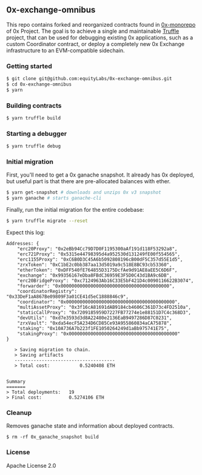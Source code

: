 ## 0x-exchange-omnibus

This repo contains forked and reorganized contracts found in [0x-monorepo](https://github.com/0xProject/0x-monorepo) of 0x Project. The goal is to achieve a single and maintainable [Truffle](https://github.com/trufflesuite/truffle) project, that can be used for debugging existing 0x applications, such as a custom Coordinator contract, or deploy a completely new 0x Exchange infrastructure to an EVM-compatible sidechain.

### Getting started

```bash
$ git clone git@github.com:equityLabs/0x-exchange-omnibus.git
$ cd 0x-exchange-omnibus
$ yarn
```

### Building contracts

```bash
$ yarn truffle build
```

### Starting a debugger

```bash
$ yarn truffle debug
```

### Initial migration

First, you'll need to get a 0x ganache snapshot. It already has 0x deployed, but useful part is that there are pre-allocated balances with ether.

```bash
$ yarn get-snapshot # downloads and unzips 0x v3 snapshot
$ yarn ganache # starts ganache-cli
```

Finally, run the initial migration for the entire codebase:

```bash
$ yarn truffle migrate --reset
```

Expect this log:

```
Addresses: {
    "erc20Proxy": "0x2eBb94Cc79D7D0F1195300aAf191d118F53292a8",
    "erc721Proxy": "0x5315e44798395d4a952530d131249fE00f554565",
    "erc1155Proxy": "0xC6B0D3C45A6b5092808196cB00dF5C357d55E1d5",
    "zrxToken": "0xC1bE2c0bb387aa13d5019a9c518E8BC93cb53360",
    "etherToken": "0xDFF540fE764855D3175DcfAe9d91AE8aEE5C6D6F",
    "exchange": "0x99356167eDba8FBdC36959E3F5D0C43d1BA9c6DB",
    "erc20BridgeProxy": "0xc7124963Ab16C33E5bF421D4c0090116622B3074",
    "forwarder": "0x0000000000000000000000000000000000000000",
    "coordinatorRegistry": "0x33DeF1aA867Be09809F3a01CE41d5eC1888846c9",
    "coordinator": "0x0000000000000000000000000000000000000000",
    "multiAssetProxy": "0x3f16cA81691dAB9184cb4606C361D73c4FD2510a",
    "staticCallProxy": "0x7209185959D7227FB77274e1e88151D7C4c368D3",
    "devUtils": "0xd7e3593d3d8A22480e2136EaB9497286D87C0231",
    "zrxVault": "0xda54ecF5A234D6CD85Ce93A955860834aCA75878",
    "staking": "0x10A736A7b223f1FE1050264249d1aBb975741E75",
    "stakingProxy": "0x0000000000000000000000000000000000000000"
}

   > Saving migration to chain.
   > Saving artifacts
   -------------------------------------
   > Total cost:           0.5240408 ETH


Summary
=======
> Total deployments:   19
> Final cost:          0.5274106 ETH
```

### Cleanup

Removes ganache state and information about deployed contracts.

```
$ rm -rf 0x_ganache_snapshot build
```

### License

Apache License 2.0
